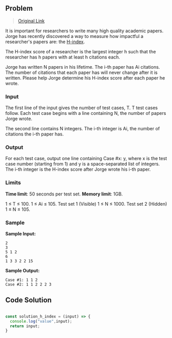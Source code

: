 ## Problem

> [Original Link](https://codingcompetitions.withgoogle.com/kickstart/round/0000000000050edd/00000000001a274e)

It is important for researchers to write many high quality academic papers. Jorge has recently discovered a way to measure how impactful a researcher's papers are: the [H-index](https://en.wikipedia.org/wiki/H-index).

The H-index score of a researcher is the largest integer h such that the researcher has h papers with at least h citations each.

Jorge has written N papers in his lifetime. The i-th paper has Ai citations. The number of citations that each paper has will never change after it is written. Please help Jorge determine his H-index score after each paper he wrote.

### Input
The first line of the input gives the number of test cases, T. T test cases follow. Each test case begins with a line containing N, the number of papers Jorge wrote.

The second line contains N integers. The i-th integer is Ai, the number of citations the i-th paper has.

### Output
For each test case, output one line containing Case #x: y, where x is the test case number (starting from 1) and y is a space-separated list of integers. The i-th integer is the H-index score after Jorge wrote his i-th paper.

### Limits

**Time limit**: 50 seconds per test set.
**Memory limit**: 1GB.

1 ≤ T ≤ 100.
1 ≤ Ai ≤ 105.
Test set 1 (Visible)
1 ≤ N ≤ 1000.
Test set 2 (Hidden)
1 ≤ N ≤ 105.

### Sample

**Sample Input:**

```
2
3
5 1 2
6
1 3 3 2 2 15
```

**Sample Output:**

```
Case #1: 1 1 2
Case #2: 1 1 2 2 2 3
```
## Code Solution

``` javascript

const solution_h_index = (input) => {
  console.log("value",input);
  return input;
}



```
